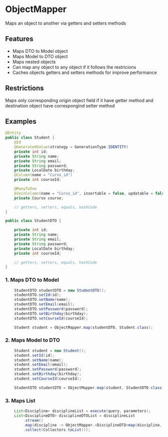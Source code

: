 # ObjectMapper

Maps an object to another via getters and setters methods

## Features

- Maps DTO to Model object
- Maps Model to DTO object
- Maps nested objects
- Can map any object to any object if it follows the restricions
- Caches objects getters and setters methods for improve performance

## Restrictions

Maps only corresponding origin object field if it have getter method and destination object have correspongind setter method

## Examples

```java
@Entity
public class Student {
    @Id
    @GeneratedValue(strategy = GenerationType.IDENTITY)
    private int id;
    private String name;
    private String email;
    private String password;
    private LocalDate birthday;
    @Column(name = "Curso_id")
    private int courseId;

    @ManyToOne
    @JoinColumn(name = "Curso_id", insertable = false, updatable = false)
    private Course course;

    // getters, setters, equals, hashCode
}
```

```java
public class StudentDTO {

    private int id;
    private String name;
    private String email;
    private String password;
    private LocalDate birthday;
    private int courseId;

    // getters, setters, equals, hashCode
}
```

### 1. Maps DTO to Model

```java
    StudentDTO studentDTO = new StudentDTO();
    studentDTO.setId(id);
    studentDTO.setName(name);
    studentDTO.setEmail(email);
    studentDTO.setPassword(password);
    studentDTO.setBirthday(birthday);
    studentDTO.setCourseId(courseId);

    Student student = ObjectMapper.map(studentDTO, Student.class);
```

### 2. Maps Model to DTO

```java
    Student student = new Student();
    student.setId(id);
    student.setName(name);
    student.setEmail(email);
    student.setPassword(password);
    student.setBirthday(birthday);
    student.setCourseId(courseId);

    StudentDTO studentDTO = ObjectMapper.map(student, StudentDTO.class);
```

### 3. Maps List

```java
    List<Discipline> disciplineList = execute(query, parameters);
    List<DisciplineDTO> disciplineDTOList = disciplineList
        .stream()
        .map(discipline -> ObjectMapper.<DisciplineDTO>map(discipline, DisciplineDTO.class))
        .collect(Collectors.toList());

```